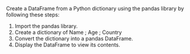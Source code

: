 Create a DataFrame from a Python dictionary using the pandas library by following these steps:

1. Import the pandas library.
2. Create a dictionary of Name ; Age ; Country
3. Convert the dictionary into a pandas DataFrame.
4. Display the DataFrame to view its contents.